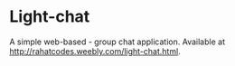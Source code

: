 # Light-chat
A simple web-based - group chat application. Available at http://rahatcodes.weebly.com/light-chat.html.
